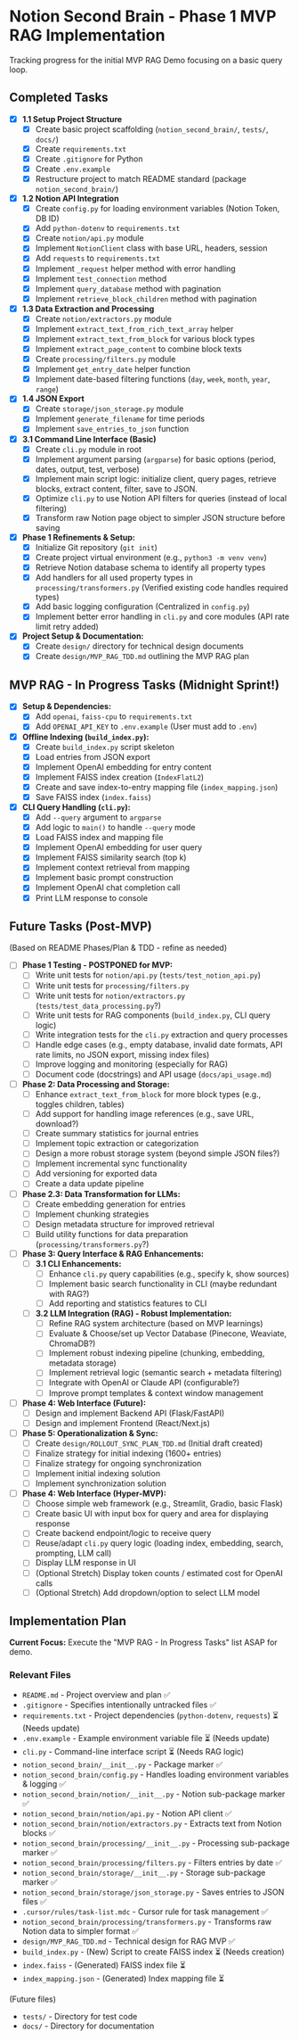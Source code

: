 # Notion Second Brain - Phase 1 MVP RAG Implementation

Tracking progress for the initial MVP RAG Demo focusing on a basic query loop.

## Completed Tasks

- [x] **1.1 Setup Project Structure**
  - [x] Create basic project scaffolding (`notion_second_brain/`, `tests/`, `docs/`)
  - [x] Create `requirements.txt`
  - [x] Create `.gitignore` for Python
  - [x] Create `.env.example`
  - [x] Restructure project to match README standard (package `notion_second_brain/`)
- [x] **1.2 Notion API Integration**
  - [x] Create `config.py` for loading environment variables (Notion Token, DB ID)
  - [x] Add `python-dotenv` to `requirements.txt`
  - [x] Create `notion/api.py` module
  - [x] Implement `NotionClient` class with base URL, headers, session
  - [x] Add `requests` to `requirements.txt`
  - [x] Implement `_request` helper method with error handling
  - [x] Implement `test_connection` method
  - [x] Implement `query_database` method with pagination
  - [x] Implement `retrieve_block_children` method with pagination
- [x] **1.3 Data Extraction and Processing**
  - [x] Create `notion/extractors.py` module
  - [x] Implement `extract_text_from_rich_text_array` helper
  - [x] Implement `extract_text_from_block` for various block types
  - [x] Implement `extract_page_content` to combine block texts
  - [x] Create `processing/filters.py` module
  - [x] Implement `get_entry_date` helper function
  - [x] Implement date-based filtering functions (`day`, `week`, `month`, `year`, `range`)
- [x] **1.4 JSON Export**
  - [x] Create `storage/json_storage.py` module
  - [x] Implement `generate_filename` for time periods
  - [x] Implement `save_entries_to_json` function
- [x] **3.1 Command Line Interface (Basic)**
  - [x] Create `cli.py` module in root
  - [x] Implement argument parsing (`argparse`) for basic options (period, dates, output, test, verbose)
  - [x] Implement main script logic: initialize client, query pages, retrieve blocks, extract content, filter, save to JSON.
  - [x] Optimize `cli.py` to use Notion API filters for queries (instead of local filtering)
  - [x] Transform raw Notion page object to simpler JSON structure before saving
- [x] **Phase 1 Refinements & Setup:**
  - [x] Initialize Git repository (`git init`)
  - [x] Create project virtual environment (e.g., `python3 -m venv venv`)
  - [x] Retrieve Notion database schema to identify all property types
  - [x] Add handlers for all used property types in `processing/transformers.py` (Verified existing code handles required types)
  - [x] Add basic logging configuration (Centralized in `config.py`)
  - [x] Implement better error handling in `cli.py` and core modules (API rate limit retry added)
- [x] **Project Setup & Documentation:**
  - [x] Create `design/` directory for technical design documents
  - [x] Create `design/MVP_RAG_TDD.md` outlining the MVP RAG plan

## MVP RAG - In Progress Tasks (Midnight Sprint!)

- [x] **Setup & Dependencies:**
  - [x] Add `openai`, `faiss-cpu` to `requirements.txt`
  - [x] Add `OPENAI_API_KEY` to `.env.example` (User must add to `.env`)
- [x] **Offline Indexing (`build_index.py`):**
  - [x] Create `build_index.py` script skeleton
  - [x] Load entries from JSON export
  - [x] Implement OpenAI embedding for entry content
  - [x] Implement FAISS index creation (`IndexFlatL2`)
  - [x] Create and save index-to-entry mapping file (`index_mapping.json`)
  - [x] Save FAISS index (`index.faiss`)
- [x] **CLI Query Handling (`cli.py`):**
  - [x] Add `--query` argument to `argparse`
  - [x] Add logic to `main()` to handle `--query` mode
  - [x] Load FAISS index and mapping file
  - [x] Implement OpenAI embedding for user query
  - [x] Implement FAISS similarity search (top k)
  - [x] Implement context retrieval from mapping
  - [x] Implement basic prompt construction
  - [x] Implement OpenAI chat completion call
  - [x] Print LLM response to console

## Future Tasks (Post-MVP)

(Based on README Phases/Plan & TDD - refine as needed)

- [ ] **Phase 1 Testing - POSTPONED for MVP:**
  - [ ] Write unit tests for `notion/api.py` (`tests/test_notion_api.py`)
  - [ ] Write unit tests for `processing/filters.py`
  - [ ] Write unit tests for `notion/extractors.py` (`tests/test_data_processing.py`?)
  - [ ] Write unit tests for RAG components (`build_index.py`, CLI query logic)
  - [ ] Write integration tests for the `cli.py` extraction and query processes
  - [ ] Handle edge cases (e.g., empty database, invalid date formats, API rate limits, no JSON export, missing index files)
  - [ ] Improve logging and monitoring (especially for RAG)
  - [ ] Document code (docstrings) and API usage (`docs/api_usage.md`)
- [ ] **Phase 2: Data Processing and Storage:**
  - [ ] Enhance `extract_text_from_block` for more block types (e.g., toggles children, tables)
  - [ ] Add support for handling image references (e.g., save URL, download?)
  - [ ] Create summary statistics for journal entries
  - [ ] Implement topic extraction or categorization
  - [ ] Design a more robust storage system (beyond simple JSON files?)
  - [ ] Implement incremental sync functionality
  - [ ] Add versioning for exported data
  - [ ] Create a data update pipeline
- [ ] **Phase 2.3: Data Transformation for LLMs:**
  - [ ] Create embedding generation for entries
  - [ ] Implement chunking strategies
  - [ ] Design metadata structure for improved retrieval
  - [ ] Build utility functions for data preparation (`processing/transformers.py`?)
- [ ] **Phase 3: Query Interface & RAG Enhancements:**
  - [ ] **3.1 CLI Enhancements:**
    - [ ] Enhance `cli.py` query capabilities (e.g., specify k, show sources)
    - [ ] Implement basic search functionality in CLI (maybe redundant with RAG?)
    - [ ] Add reporting and statistics features to CLI
  - [ ] **3.2 LLM Integration (RAG) - Robust Implementation:**
    - [ ] Refine RAG system architecture (based on MVP learnings)
    - [ ] Evaluate & Choose/set up Vector Database (Pinecone, Weaviate, ChromaDB?)
    - [ ] Implement robust indexing pipeline (chunking, embedding, metadata storage)
    - [ ] Implement retrieval logic (semantic search + metadata filtering)
    - [ ] Integrate with OpenAI or Claude API (configurable?)
    - [ ] Improve prompt templates & context window management
- [ ] **Phase 4: Web Interface (Future):**
  - [ ] Design and implement Backend API (Flask/FastAPI)
  - [ ] Design and implement Frontend (React/Next.js)

- [ ] **Phase 5: Operationalization & Sync:**
  - [ ] Create `design/ROLLOUT_SYNC_PLAN_TDD.md` (Initial draft created)
  - [ ] Finalize strategy for initial indexing (1600+ entries)
  - [ ] Finalize strategy for ongoing synchronization
  - [ ] Implement initial indexing solution
  - [ ] Implement synchronization solution

- [ ] **Phase 4: Web Interface (Hyper-MVP):**
  - [ ] Choose simple web framework (e.g., Streamlit, Gradio, basic Flask)
  - [ ] Create basic UI with input box for query and area for displaying response
  - [ ] Create backend endpoint/logic to receive query
  - [ ] Reuse/adapt `cli.py` query logic (loading index, embedding, search, prompting, LLM call)
  - [ ] Display LLM response in UI
  - [ ] (Optional Stretch) Display token counts / estimated cost for OpenAI calls
  - [ ] (Optional Stretch) Add dropdown/option to select LLM model

## Implementation Plan

**Current Focus:** Execute the "MVP RAG - In Progress Tasks" list ASAP for demo.

### Relevant Files

- `README.md` - Project overview and plan ✅
- `.gitignore` - Specifies intentionally untracked files ✅
- `requirements.txt` - Project dependencies (`python-dotenv`, `requests`) ⏳ (Needs update)
- `.env.example` - Example environment variable file ⏳ (Needs update)
- `cli.py` - Command-line interface script ⏳ (Needs RAG logic)
- `notion_second_brain/__init__.py` - Package marker ✅
- `notion_second_brain/config.py` - Handles loading environment variables & logging ✅
- `notion_second_brain/notion/__init__.py` - Notion sub-package marker ✅
- `notion_second_brain/notion/api.py` - Notion API client ✅
- `notion_second_brain/notion/extractors.py` - Extracts text from Notion blocks ✅
- `notion_second_brain/processing/__init__.py` - Processing sub-package marker ✅
- `notion_second_brain/processing/filters.py` - Filters entries by date ✅
- `notion_second_brain/storage/__init__.py` - Storage sub-package marker ✅
- `notion_second_brain/storage/json_storage.py` - Saves entries to JSON files ✅
- `.cursor/rules/task-list.mdc` - Cursor rule for task management ✅
- `notion_second_brain/processing/transformers.py` - Transforms raw Notion data to simpler format ✅
- `design/MVP_RAG_TDD.md` - Technical design for RAG MVP ✅
- `build_index.py` - (New) Script to create FAISS index ⏳ (Needs creation)
- `index.faiss` - (Generated) FAISS index file ⏳
- `index_mapping.json` - (Generated) Index mapping file ⏳

(Future files)
- `tests/` - Directory for test code
- `docs/` - Directory for documentation